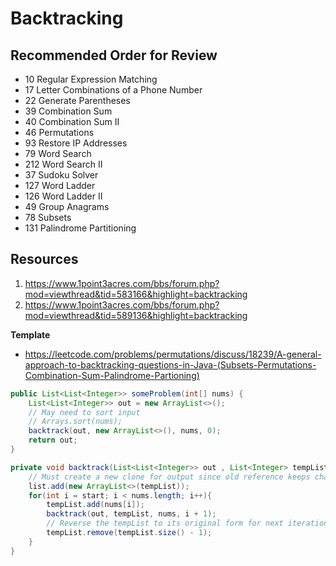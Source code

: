 # Backtracking
## Recommended Order for Review
* 10 Regular Expression Matching
* 17 Letter Combinations of a Phone Number
* 22 Generate Parentheses
* 39 Combination Sum
* 40 Combination Sum II
* 46 Permutations
* 93 Restore IP Addresses
* 79 Word Search
* 212 Word Search II
* 37 Sudoku Solver
* 127 Word Ladder
* 126 Word Ladder II
* 49 Group Anagrams
* 78 Subsets
* 131 Palindrome Partitioning

## Resources
1. https://www.1point3acres.com/bbs/forum.php?mod=viewthread&tid=583166&highlight=backtracking
2. https://www.1point3acres.com/bbs/forum.php?mod=viewthread&tid=589136&highlight=backtracking

**Template**
* https://leetcode.com/problems/permutations/discuss/18239/A-general-approach-to-backtracking-questions-in-Java-(Subsets-Permutations-Combination-Sum-Palindrome-Partioning)
```java
public List<List<Integer>> someProblem(int[] nums) {
    List<List<Integer>> out = new ArrayList<>();
    // May need to sort input
    // Arrays.sort(nums);
    backtrack(out, new ArrayList<>(), nums, 0);
    return out;
}

private void backtrack(List<List<Integer>> out , List<Integer> tempList, int [] nums, int start){
    // Must create a new clone for output since old reference keeps changing
    list.add(new ArrayList<>(tempList));
    for(int i = start; i < nums.length; i++){
        tempList.add(nums[i]);
        backtrack(out, tempList, nums, i + 1);
        // Reverse the tempList to its original form for next iteration
        tempList.remove(tempList.size() - 1);
    }
}
```
